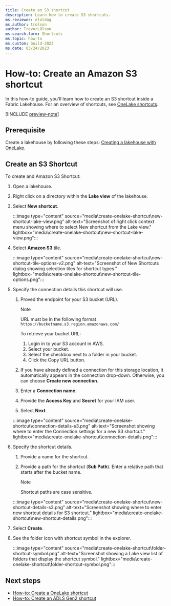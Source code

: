 ```yaml
---
title: Create an S3 shortcut
description: Learn how to create S3 shortcuts.
ms.reviewer: eloldag
ms.author: trolson
author: TrevorLOlson
ms.search.form: Shortcuts
ms.topic: how-to
ms.custom: build-2023
ms.date: 03/24/2023
---
```


# How-to: Create an Amazon S3 shortcut

In this how-to guide, you'll learn how to create an S3 shortcut inside a Fabric Lakehouse. For an overview of shortcuts, see [OneLake shortcuts](onelake-shortcuts.md).

[!INCLUDE [preview-note](../includes/preview-note.md)]

## Prerequisite

Create a lakehouse by following these steps: [Creating a lakehouse with OneLake](create-lakehouse-onelake.md).

## Create an S3 Shortcut

To create and Amazon S3 Shortcut:

1. Open a lakehouse.

1. Right click on a directory within the **Lake view** of the lakehouse.

1. Select **New shortcut**.

   :::image type="content" source="media\create-onelake-shortcut\new-shortcut-lake-view.png" alt-text="Screenshot of right click context menu showing where to select New shortcut from the Lake view." lightbox="media\create-onelake-shortcut\new-shortcut-lake-view.png":::

1. Select **Amazon S3** tile.

    :::image type="content" source="media\create-onelake-shortcut\new-shortcut-tile-options-v2.png" alt-text="Screenshot of New Shortcuts dialog showing selection tiles for shortcut types." lightbox="media\create-onelake-shortcut\new-shortcut-tile-options.png":::

1. Specify the connection details this shortcut will use.

   1. Proved the endpoint for your S3 bucket (URL).
      > [!NOTE]
      > URL must be in the following format `https://bucketname.s3.region.amazonaws.com/`
      >
      > To retrieve your bucket URL:
      >
      > 1. Login in to your S3 account in AWS.
      > 2. Select your bucket.  
      > 3. Select the checkbox next to a folder in your bucket.
      > 4. Click the Copy URL button.

   1. If you have already defined a connection for this storage location, it automatically appears in the connection drop-down. Otherwise, you can choose **Create new connection**.

   1. Enter a **Connection name**.

   1. Provide the **Access Key** and  **Secret** for your IAM user.

   1. Select **Next**.

   :::image type="content" source="media\create-onelake-shortcut\connection-details-s3.png" alt-text="Screenshot showing where to enter the Connection settings for a new S3 shortcut." lightbox="media\create-onelake-shortcut\connection-details.png":::

1. Specify the shortcut details.

   1. Provide a name for the shortcut.

   1. Provide a path for the shortcut (**Sub Path**). Enter a relative path that starts after the bucket name.

      > [!NOTE]
      > Shortcut paths are case sensitive.

   :::image type="content" source="media\create-onelake-shortcut\new-shortcut-details-s3.png" alt-text="Screenshot showing where to enter new shortcut details for S3 shortcut." lightbox="media\create-onelake-shortcut\new-shortcut-details.png":::

1. Select **Create**.

1. See the folder icon with shortcut symbol in the explorer.

   :::image type="content" source="media\create-onelake-shortcut\folder-shortcut-symbol.png" alt-text="Screenshot showing a Lake view list of folders that display the shortcut symbol." lightbox="media\create-onelake-shortcut\folder-shortcut-symbol.png":::

## Next steps

- [How-to: Create a OneLake shortcut](create-onelake-shortcut.md)
- [How-to: Create an ADLS Gen2 shortcut](create-adls-shortcut.md)
